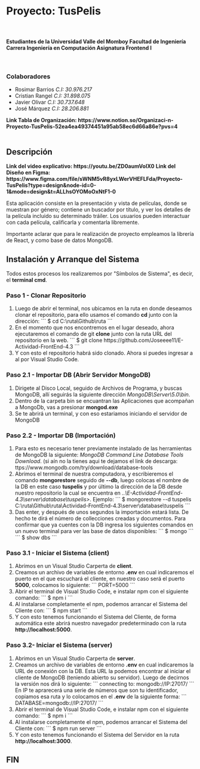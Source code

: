 # Proyecto: TusPelis

<br><h4>
Estudiantes de la Universidad Valle del Momboy
Facultad de Ingeniería
Carrera Ingeniería en Computación
Asignatura Frontend I
</h4>
<br>
<h3>Colaboradores
</h3>
<ul>
<li>Rosimar Barrios  <i>C.I: 30.976.217</i></li>
<li>Cristian Rangel  <i>C.I: 31.898.075</i></li>
<li>Javier Olivar  <i>C.I: 30.737.648</i></li>
<li>José Márquez  <i>C.I: 28.206.881</i></li>
</ul>
<b>Link Tabla de Organización: https://www.notion.so/Organizaci-n-Proyecto-TusPelis-52ea4ea49374451a95ab58ec6d66a86e?pvs=4</b>
<br><br>

<h2>Descripción</h2>
<b>Link del video explicativo: https://youtu.be/ZD0aumVoIX0</b>
<b>Link del Diseño en Figma: https://www.figma.com/file/sWNM5vR8yxLWerVHEFLFda/Proyecto-TusPelis?type=design&node-id=0-1&mode=design&t=ALLhsOYOMoOxNtF1-0</b>

Esta aplicación consiste en la presentación y vista de películas, donde se muestran por género; contiene un buscador por título, y ver los detalles de la película incluido su determinado tráiler. Los usuarios pueden interactuar con cada película, calificarla y comentarla libremente. 

Importante aclarar que para le realización de proyecto empleamos la librería de React, y como base de datos MongoDB.


<h2>Instalación y Arranque del Sistema</h2>
Todos estos procesos los realizaremos por "Símbolos de Sistema", es decir, el <b>terminal cmd</b>.

<h3>Paso 1 - Clonar Repositorio</h3>
<ol>
	<li>Luego de abrir el terminal, nos ubicamos en la ruta en donde deseamos clonar el repositorio, para ello usamos el comando <b>cd</b> junto con la dirección:
	```
	$ cd C:\ruta\Github\ruta
	```</li>
	<li>En el momento que nos encontremos en el lugar deseado, ahora ejecutaremos el comando de git <b>clone</b> junto con la ruta URL del repositorio en la web.
	```
	$ git clone https://github.com/Joseeee11/E-Actividad-FrontEnd-4.3
	```</li> 
	<li>Y con esto el repositorio habrá sido clonado. Ahora si puedes ingresar a al por Visual Studio Code.</li>
</ol>
<h3>Paso 2.1 - Importar DB (Abrir Servidor MongoDB)</h3>
<ol>
	<li>Dirigete al Disco Local, seguido de Archivos de Programa, y buscas MongoDB, allí seguirás la siguiente dirección <i>MongoDB\Server\5.0\bin</i>. </li>
	<li>Dentro de la carpeta bin se encuantran las Aplicaciones que acompañan a MongoDb, vas a presionar <b>mongod.exe</b></li>
	<li>Se te abrirá un terminal, y con eso estariamos iniciando el servidor de MongoDB</li>
</ol>
<h3>Paso 2.2 - Importar DB (Importación)</h3>
<ol>
	<li>Para esto es necesario tener previamente instalado de las herramientas de MongoDB la siguiente: <i>MongoDB Command Line Database Tools Download</i>.
	(si aín no la tienes aqui te dejamos el link de descarga: ttps://www.mongodb.com/try/download/database-tools</li>
	<li>Abrimos el terminal de nuestra computadora, y escribieremos el comando <b>mongorestore</b> seguido de <b>--db</b>, luego colocas el nombre de la DB en este caso <b>tuspelis</b> y por último la dirección de la DB desde nuestro repositorio la cual se encuentra en <i>..\E-Actividad-FrontEnd-4.3\server\database\tuspelis></i>. Ejemplo:
	```
	$ mongorestore --d tuspelis C:\ruta\Github\ruta\Actividad-FrontEnd-4.3\server\database\tuspelis
	```</li> 
	<li>Das enter, y después de unos segundos la importación estará lista. De hecho te dirá el número de collecciones creadas y documentos. Para confirmar que ya cuentes con la DB ingresa los siguientes comandos en un nuevo terminal para ver las base de datos disponibles:
	```
	$ mongo
	```
	```
	$ show dbs
	```</li>
</ol>
<h3>Paso 3.1 - Iniciar el Sistema (client)</h3>
<ol>
	<li>Abrimos en un Visual Studio Carperta de <b>client</b>.</li>
	<li>Creamos un archivo de variables de entorno <b>.env</b> en cual indicaremos el puerto en el que escuchará el cliente, en nuestro caso será el puerto <b>5000</b>, colocamos lo siguiente:
	```
	PORT=5000
	```</li>
	<li>Abrir el terminal de Visual Studio Code, e instalar npm con el siguiente comando:
	```
	$ npm i
	```</li> 
	<li>Al instalarse completamente el npm, podemos arrancar el Sistema del Cliente con:
	```
	$ npm start
	```</li> 
	<li>Y con esto tenemos funcionando el Sistema del Cliente, de forma automática este abrirá nuestro navegador predeterminado con la ruta <b>http://localhost:5000</b>.</li>
</ol>
<h3>Paso 3.2- Iniciar el Sistema (server)</h3>
<ol>
	<li>Abrimos en un Visual Studio Carperta de <b>server</b>.</li>
	<li>Creamos un archivo de variables de entorno <b>.env</b> en cual indicaremos la URL de conexión con la DB.
	Esta URL la podemos encontrar al iniciar el cliente de MongoDB (teniendo abierto su servidor). Luego de decirnos la versión nos dirá lo siguiente: 
	```
	connecting to: mongodb://IP:27017/
	```
	En IP te aprarecerá una serie de números que son tu identificador, copiamos esa ruta y lo colocamos en el <b>.env</b> de la siguiente forma:
	```
	DATABASE=mongodb://IP:27017/
	```
	</li>
	<li>Abrir el terminal de Visual Studio Code, e instalar npm con el siguiente comando:
	```
	$ npm i
	```</li> 
	<li>Al instalarse completamente el npm, podemos arrancar el Sistema del Cliente con:
	```
	$ npm run server
	```</li> 
	<li>Y con esto tenemos funcionando el Sistema del Servidor en la ruta <b>http://localhost:3000</b>.</li>
</ol>

<h2>FIN</h2>
